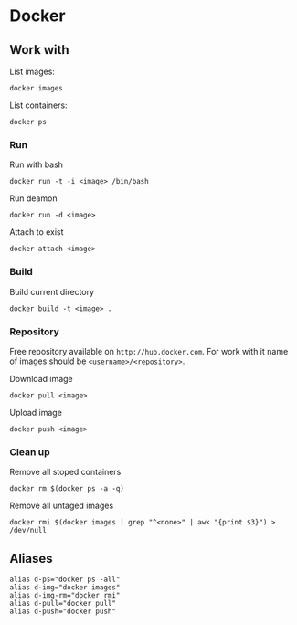 # Docker

## Work with

List images:

    docker images

List containers: 

    docker ps

### Run

Run with bash

    docker run -t -i <image> /bin/bash

Run deamon

    docker run -d <image>

Attach to exist

    docker attach <image>

### Build

Build current directory

    docker build -t <image> .

### Repository

Free repository available on `http://hub.docker.com`. For work with it name of images should be `<username>/<repository>`.

Download image 

    docker pull <image>

Upload image 

    docker push <image>

### Clean up

Remove all stoped containers 

    docker rm $(docker ps -a -q)

Remove all untaged images

    docker rmi $(docker images | grep "^<none>" | awk "{print $3}") > /dev/null
    
## Aliases

    alias d-ps="docker ps -all"
    alias d-img="docker images"
    alias d-img-rm="docker rmi"
    alias d-pull="docker pull"
    alias d-push="docker push"
